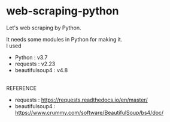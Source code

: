 # web-scraping-python
Let's web scraping by Python.

It needs some modules in Python for making it.
<br>I used
 - Python : v3.7
 - requests : v2.23
 - beautifulsoup4 : v4.8

<br>REFERENCE
  - requests : https://requests.readthedocs.io/en/master/
  - beautifulsoup4 : https://www.crummy.com/software/BeautifulSoup/bs4/doc/
